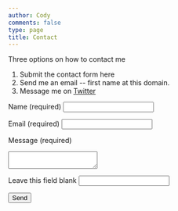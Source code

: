 ```yaml
---
author: Cody
comments: false
type: page
title: Contact
---
```


Three options on how to contact me

  1. Submit the contact form here
  2. Send me an email -- first name at this domain.
  3. Message me on [Twitter](http://twitter.com/codywilbourn)

<form class="black-80" name="contact" method="POST" netlify-honeypot="missing" netlify>
  <label for="name" class="f6 b db mb2">Name <span class="normal black-60">(required)</span></label>
  <input id="name" name="name" class="input-reset ba b--black-20 pa2 mb2 db w-100" type="text" required />

  <label for="email" class="f6 b db mb2">Email <span class="normal black-60">(required)</span></label>
  <input id="email" name="email" class="input-reset ba b--black-20 pa2 mb2 db w-100" type="email" required />

  <label for="message" class="f6 b db mb2">Message <span class="normal black-60">(required)</span></label>
  <textarea id="message" name="message" class="input-reset ba b--black-20 pa2 mb2 db w-100" required> </textarea>

  <p class="dn">
    <label>Leave this field blank <input name="missing" /></label>
  </p>
  <p>
    <button type="submit" class="button-reset">Send</button>
  </p>
</form>
